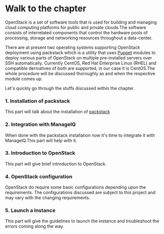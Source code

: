 # Walk to the chapter

OpenStack is a set of software tools that is used for building and managing cloud computing platforms for public and private clouds.The software consists of interrelated components that control the hardware pools of processing, storage and networking resources throughout a data-center.

There are at present two operating systems supporting OpenStack deployment using packstack which is a utility that uses [Puppet](https://puppet.com/docs/puppet/5.4/index.html) modules to deploy various parts of OpenStack on multiple pre-installed servers over SSH automatically. Currently CentOS, Red Hat Enterprise Linux (RHEL) and compatible derivatives of both are supported, in our case it is CentOS.The whole procedure will be discussed thoroughly as and when the respective module comes up.

Let's quickly go through the stuffs discussed within the chapter.

### 1. Installation of packstack

This part will talk about the installation of [packstack](https://wiki.openstack.org/wiki/Packstack)

### 2. Integration with ManageIQ

When done with the packstack installation now it's time to integrate it with ManageIQ.This part will help with it.

### 3. Introduction to OpenStack

This part will give brief introduction to OpenStack.

### 4. OpenStack configuration

OpenStack do require some basic configurations depending upon the requirements. The configurations discussed are subject to this project and may vary with the changing requirements.

### 5. Launch a Instance

This part will give the guidelines to launch the instance and troubleshoot the errors coming along the way.
